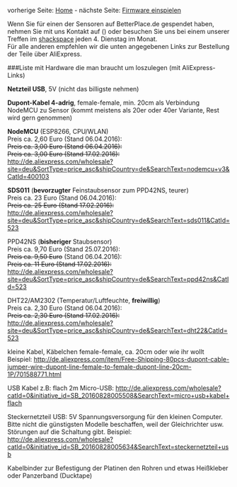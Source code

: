 vorherige Seite: [Home](/opendata-stuttgart/meta/wiki) - nächste Seite: [Firmware einspielen](/opendata-stuttgart/meta/wiki/Firmware-einspielen)
  
Wenn Sie für einen der Sensoren auf BetterPlace.de gespendet haben, nehmen Sie mit uns Kontakt auf () oder besuchen Sie uns bei einem unserer Treffen im [shackspace](http://shackspace.de) jeden 4. Dienstag im Monat.  
Für alle anderen empfehlen wir die unten angegebenen Links zur Bestellung der Teile über AliExpress.  
  
###Liste mit Hardware die man braucht um loszulegen (mit AliExpress-Links)  

**Netzteil USB**, 5V (nicht das billigste nehmen)

**Dupont-Kabel 4-adrig**, female-female, min. 20cm als Verbindung NodeMCU zu Sensor (kommt meistens als 20er oder 40er Variante, Rest wird gern genommen)

**NodeMCU** (ESP8266, CPU/WLAN)  
Preis ca. 2,60 Euro (Stand 06.04.2016):  
~~Preis ca. 3,00 Euro (Stand 06.04.2016):~~  
~~Preis ca. 3,00 Euro (Stand 17.02.2016):~~  
http://de.aliexpress.com/wholesale?site=deu&SortType=price_asc&shipCountry=de&SearchText=nodemcu+v3&CatId=400103  
  
**SDS011** (**bevorzugter** Feinstaubsensor zum PPD42NS, teurer)  
Preis ca. 23 Euro (Stand 06.04.2016):  
~~Preis ca. 25 Euro (Stand 17.02.2016):~~  
http://de.aliexpress.com/wholesale?site=deu&SortType=price_asc&shipCountry=de&SearchText=sds011&CatId=523  
  
PPD42NS (**bisheriger** Staubsensor)  
Preis ca. 9,70 Euro (Stand 25.07.2016):  
~~Preis ca. 9,50 Euro~~ (Stand 06.04.2016):  
~~Preis ca. 11 Euro (Stand 17.02.2016):~~  
http://de.aliexpress.com/wholesale?site=deu&SortType=price_asc&shipCountry=de&SearchText=ppd42ns&CatId=523  

DHT22/AM2302 (Temperatur/Luftfeuchte, **freiwillig**)  
Preis ca. 2,30 Euro (Stand 06.04.2016):  
~~Preis ca. 2,30 Euro (Stand 17.02.2016):~~  
http://de.aliexpress.com/wholesale?site=deu&SortType=price_asc&shipCountry=de&SearchText=dht22&CatId=523  
  
kleine Kabel, Käbelchen female-female, ca. 20cm oder wie ihr wollt </br>
Beispiel: http://de.aliexpress.com/item/Free-Shipping-80pcs-dupont-cable-jumper-wire-dupont-line-female-to-female-dupont-line-20cm-1P/701588771.html

USB Kabel z.B: flach 2m Micro-USB: http://de.aliexpress.com/wholesale?catId=0&initiative_id=SB_20160828005508&SearchText=micro+usb+kabel+flach

Steckernetzteil USB: 5V Spannungsversorgung für den kleinen Computer. Bitte nicht die günstigsten Modelle beschaffen, weil der Gleichrichter usw. Störungen auf die Schaltung gibt.
Beispiel: http://de.aliexpress.com/wholesale?catId=0&initiative_id=SB_20160828005634&SearchText=steckernetzteil+usb

Kabelbinder zur Befestigung der Platinen den Rohren und etwas Heißkleber oder Panzerband (Ducktape)
  